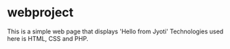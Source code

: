 # webproject
This is a simple web page that displays 'Hello from Jyoti'
Technologies used here is HTML, CSS and PHP.

